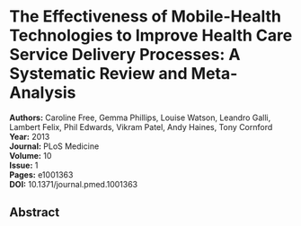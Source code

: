 # The Effectiveness of Mobile-Health Technologies to Improve Health Care Service Delivery Processes: A Systematic Review and Meta-Analysis

**Authors:** Caroline Free, Gemma Phillips, Louise Watson, Leandro Galli, Lambert Felix, Phil Edwards, Vikram Patel, Andy Haines, Tony Cornford  
**Year:** 2013  
**Journal:** PLoS Medicine  
**Volume:** 10  
**Issue:** 1  
**Pages:** e1001363  
**DOI:** 10.1371/journal.pmed.1001363  

## Abstract


